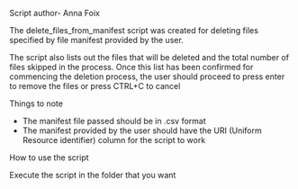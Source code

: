 
Script author- Anna Foix

The delete_files_from_manifest script was created for deleting files specified by file manifest provided by the user.

The script also lists out the files that will be deleted and the total number of files skipped in the process. Once this list has been confirmed for commencing the deletion process, the user should proceed to press enter to remove the files or press CTRL+C to cancel

Things to note

- The manifest file passed should be in .csv format
- The manifest provided by the user should have the URI (Uniform Resource identifier) column for the script to work

How to use the script

Execute the script in the folder that you want



